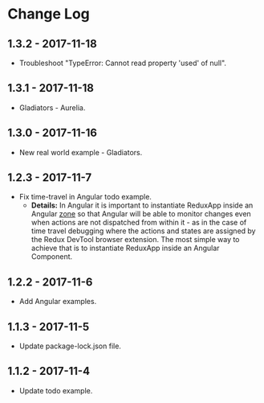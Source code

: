 # Change Log

## 1.3.2 - 2017-11-18

- Troubleshoot "TypeError: Cannot read property 'used' of null".

## 1.3.1 - 2017-11-18

- Gladiators - Aurelia.

## 1.3.0 - 2017-11-16

- New real world example - Gladiators.

## 1.2.3 - 2017-11-7

- Fix time-travel in Angular todo example.
  - **Details:** In Angular it is important to instantiate ReduxApp inside an
    Angular [zone][whats-a-zone] so that Angular will be able to monitor changes
    even when actions are not dispatched from within it - as in the case of time
    travel debugging where the actions and states are assigned by the Redux
    DevTool browser extension. The most simple way to achieve that is to
    instantiate ReduxApp inside an Angular Component.

## 1.2.2 - 2017-11-6

- Add Angular examples.

## 1.1.3 - 2017-11-5

- Update package-lock.json file.

## 1.1.2 - 2017-11-4

- Update todo example.

[whats-a-zone]: https://github.com/angular/zone.js/#whats-a-zone